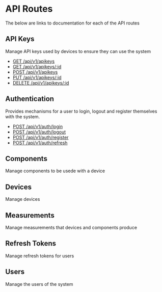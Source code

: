 # API Routes

The below are links to documentation for each of the API routes

## API Keys

Manage API keys used by devices to ensure they can use the system 

* [GET /api/v1/apikeys](./API/APIKEYS/LISTALL.md)
* [GET /api/v1/apikeys/:id](./API/APIKEYS/LISTONE.md)
* [POST /api/v1/apikeys](./API/APIKEYS/CREATE.md)
* [PUT /api/v1/apikeys/:id](./API/APIKEYS/UPDATE.md)
* [DELETE /api/v1/apikeys/:id](./API/APIKEYS/DELETE.md)


## Authentication

Provides mechanisms for a user to login, logout and register themselves with the system.

* [POST /api/v1/auth/login](./API/AUTH/LOGIN.md)
* [POST /api/v1/auth/logout](./API/AUTH/LOGOUT.md)
* [POST /api/v1/auth/register](./API/AUTH/REGISTER.md)
* [POST /api/v1/auth/refresh](./API/AUTH/REFRESH.md)

## Components

Manage components to be usede with a device

## Devices

Manage devices

## Measurements

Manage measurements that devices and components produce

## Refresh Tokens

Manage refresh tokens for users

## Users

Manage the users of the system